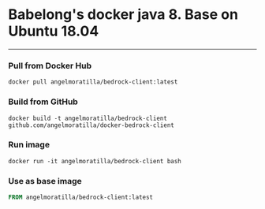 # Babelong's docker java 8. Base on Ubuntu 18.04
----
### Pull from Docker Hub
```
docker pull angelmoratilla/bedrock-client:latest
```

### Build from GitHub
```
docker build -t angelmoratilla/bedrock-client github.com/angelmoratilla/docker-bedrock-client
```

### Run image
```
docker run -it angelmoratilla/bedrock-client bash
```

### Use as base image
```Dockerfile
FROM angelmoratilla/bedrock-client:latest
```
